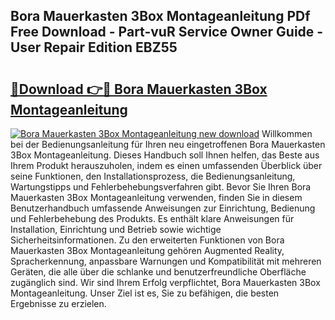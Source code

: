 ## Bora Mauerkasten 3Box Montageanleitung PDf Free Download - Part-vuR Service Owner Guide - User Repair Edition EBZ55

# <h2><a href="http://df74cc.blite.top/?on=Bora+Mauerkasten+3Box+Montageanleitung">🔗Download 👉🔴 Bora Mauerkasten 3Box Montageanleitung</a></h2>

[![Bora Mauerkasten 3Box Montageanleitung new download](https://i.imgur.com/lujVjoI.png)](http://df74cc.blite.top/?on=Bora+Mauerkasten+3Box+Montageanleitung)
Willkommen bei der Bedienungsanleitung für Ihren neu eingetroffenen Bora Mauerkasten 3Box Montageanleitung. Dieses Handbuch soll Ihnen helfen, das Beste aus Ihrem Produkt herauszuholen, indem es einen umfassenden Überblick über seine Funktionen, den Installationsprozess, die Bedienungsanleitung, Wartungstipps und Fehlerbehebungsverfahren gibt. Bevor Sie Ihren Bora Mauerkasten 3Box Montageanleitung verwenden, finden Sie in diesem Benutzerhandbuch umfassende Anweisungen zur Einrichtung, Bedienung und Fehlerbehebung des Produkts. Es enthält klare Anweisungen für Installation, Einrichtung und Betrieb sowie wichtige Sicherheitsinformationen. Zu den erweiterten Funktionen von Bora Mauerkasten 3Box Montageanleitung gehören Augmented Reality, Spracherkennung, anpassbare Warnungen und Kompatibilität mit mehreren Geräten, die alle über die schlanke und benutzerfreundliche Oberfläche zugänglich sind. Wir sind Ihrem Erfolg verpflichtet, Bora Mauerkasten 3Box Montageanleitung. Unser Ziel ist es, Sie zu befähigen, die besten Ergebnisse zu erzielen.
